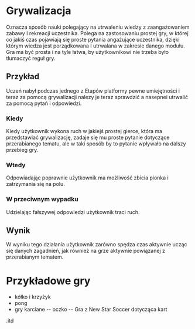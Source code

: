 # Grywalizacja
Oznacza sposób nauki polegający na utrwaleniu wiedzy z zaangażowaniem zabawy I rekreacji uczestnika. Polega na zastosowaniu prostej gry, w której co jakiś czas pojawiają się proste pytania angażujące uczestnika, dzięki którym wiedza jest porządkowana I utrwalana w zakresie danego modułu. Gra ma być prosta i na tyle łatwa, by użytkownikowi nie trzeba było tłumaczyć reguł gry.

## Przykład
Uczeń nabył podczas jednego z Etapów platformy pewne umiejętności i teraz za pomocą grywalizacji nalezy je teraz sprawdzić a nasepnei utrwalić za pomocą pytań i odpowiedzi.

### Kiedy
Kiedy użytkownik wykona ruch w jakiejś prostej gierce, która ma przedstawiać grywalizację, zadaje się mu proste pytanie dotyczące przerabianego tematu, ale w taki sposób by to pytanie wpływało na dalszy przebieg gry.

### Wtedy
Odpowiadając poprawnie użytkownik ma możliwość zbicia pionka i zatrzymania się na polu.

### W przeciwnym wypadku
Udzielając fałszywej odpowiedzi użytkownik traci ruch.

## Wynik
W wyniku tego działania użytkownik zarówno spędza czas aktywnie ucząc się danych zagadnień, jak również na grze aktywnie powiązanej z przerabianym tematem.


# Przykładowe gry
- kółko i krzyżyk
- pong
- gry karciane
-- oczko
-- Gra z New Star Soccer dotycząca kart

.itd
